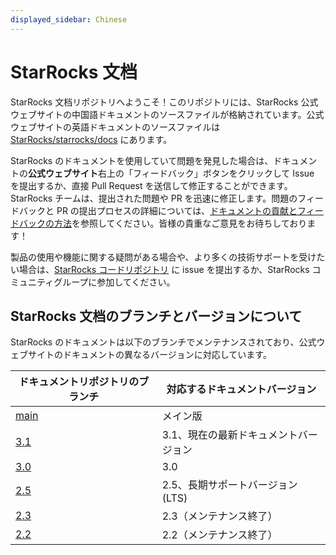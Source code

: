 ```yaml
---
displayed_sidebar: Chinese
---
```


# StarRocks 文档

StarRocks 文档リポジトリへようこそ！このリポジトリには、StarRocks 公式ウェブサイトの中国語ドキュメントのソースファイルが格納されています。公式ウェブサイトの英語ドキュメントのソースファイルは [StarRocks/starrocks/docs](https://github.com/StarRocks/starrocks/tree/main/docs) にあります。

StarRocks のドキュメントを使用していて問題を発見した場合は、ドキュメントの**公式ウェブサイト**右上の「フィードバック」ボタンをクリックして Issue を提出するか、直接 Pull Request を送信して修正することができます。StarRocks チームは、提出された問題や PR を迅速に修正します。問題のフィードバックと PR の提出プロセスの詳細については、[ドキュメントの貢献とフィードバックの方法](feedback-and-contribute.md)を参照してください。皆様の貴重なご意見をお待ちしております！

製品の使用や機能に関する疑問がある場合や、より多くの技術サポートを受けたい場合は、[StarRocks コードリポジトリ](https://github.com/StarRocks/starrocks/issues) に issue を提出するか、StarRocks コミュニティグループに参加してください。

## StarRocks 文档のブランチとバージョンについて

StarRocks のドキュメントは以下のブランチでメンテナンスされており、公式ウェブサイトのドキュメントの異なるバージョンに対応しています。

| ドキュメントリポジトリのブランチ                                      | 対応するドキュメントバージョン   |
| -------------------------------------------------------   | ----------------   |
| [main](https://github.com/StarRocks/docs.zh-cn/tree/main) | メイン版            |
| [3.1](https://github.com/StarRocks/docs.zh-cn/tree/3.1)   | 3.1、現在の最新ドキュメントバージョン|
| [3.0](https://github.com/StarRocks/docs.zh-cn/tree/3.0)   | 3.0                 |
| [2.5](https://github.com/StarRocks/docs.zh-cn/tree/2.5)   | 2.5、長期サポートバージョン (LTS) |
| [2.3](https://github.com/StarRocks/docs.zh-cn/tree/2.3)   | 2.3（メンテナンス終了）         |
| [2.2](https://github.com/StarRocks/docs.zh-cn/tree/2.2)   | 2.2（メンテナンス終了）        |
